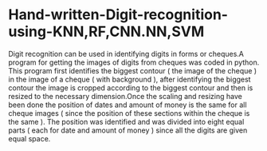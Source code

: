 # Hand-written-Digit-recognition-using-KNN,RF,CNN.NN,SVM


Digit recognition can be used in identifying digits in forms or cheques.A program for getting the images of digits from cheques was coded in python.
This program first identifies the biggest contour ( the image of the cheque ) in the image of a cheque ( with background ), after identifying the biggest contour the image is cropped according to the biggest contour and then is resized to the necessary dimension.Once the scaling and resizing have been done the position of dates and amount of money is the same for all cheque images ( since the position of these sections within the cheque is the same ). The position was identified and was divided into eight equal parts ( each for date and amount of money ) since all the digits are given equal space.
